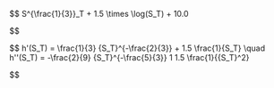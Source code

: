 $$
S^{\frac{1}{3}}_T + 1.5 \times \log(S_T) + 10.0

$$


$$
h'(S_T) = \frac{1}{3} {S_T}^{-\frac{2}{3}} + 1.5 \frac{1}{S_T} \quad h''(S_T) = -\frac{2}{9} {S_T}^{-\frac{5}{3}} 1 1.5 \frac{1}{{S_T}^2}

$$
